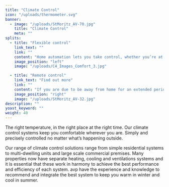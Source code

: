 ```yaml
---
title: "Climate Control"
icon: "/uploads/thermometer.svg"
banner: 
  - image: "/uploads/StMoritz_AV-70.jpg"
    title: "Climate Control"
    meta: ""
splits: 
  - title: "Flexible control"
    link_text: ""
    link: ""
    content: "Home automation lets you take control, whether you’re at home or away. Every thermostat in your house can be controlled from your mobile phone or tablet, allowing you adjust the temperature and schedule in response to programmed events – for example if your blinds or curtains automatically close, or if the home entertainment system is activated.<br /><br />Use your voice or mobile app to adjust the climate in multiple zones.  These energy efficient devices allow you to easily select which areas of the home should be heated, and when."
    image_position: "left"
    image: "/uploads/C4_Images_Comfort_3.jpg"

  - title: "Remote control"
    link_text: "Find out more"
    link: ""
    content: "If you are due to be away from home for an extended period, activate the ‘holiday’ schedule and the climate control will go into sleep mode, waking itself up on a timer so that the house is at the right temperature for when you return home. The system will continue to regulate your home whilst you’re away, protecting it from freezing temperatures in the winter."
    image_position: "right"
    image: "/uploads/StMoritz_AV-32.jpg"
description: ""
yoast_keyword: ""
weight: 40
---
```


The right temperature, in the right place at the right time.  Our climate control systems keep you comfortable wherever you are.  Simply and precisely controlled no matter what’s happening outside.

Our range of climate control solutions range from simple residential systems to multi-dwelling units and large scale commercial premises. Many properties now have separate heating, cooling and ventilations systems and it is essential that these work in harmony to achieve the best performance and efficiency of each system. avp have the experience and knowledge to recommend and integrate the best system to keep you warm in winter and cool in summer.